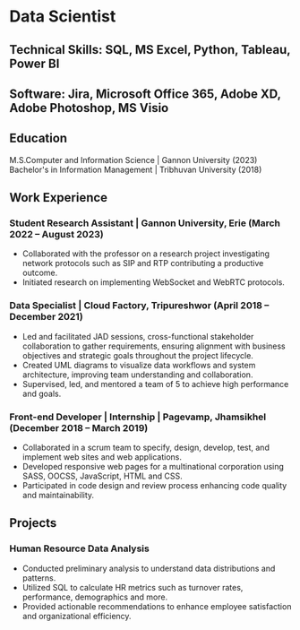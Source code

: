 
# Data Scientist

## Technical Skills: SQL, MS Excel, Python, Tableau, Power BI
## Software: Jira, Microsoft Office 365, Adobe XD, Adobe Photoshop, MS Visio

## Education

M.S.Computer and Information Science | Gannon University (2023)
Bachelor's in Information Management | Tribhuvan University (2018)

## Work Experience

### Student Research Assistant | Gannon University, Erie (March 2022 – August 2023)

- Collaborated with the professor on a research project investigating network protocols such as SIP and RTP contributing a productive outcome.
- Initiated research on implementing WebSocket and WebRTC protocols.

### Data Specialist | Cloud Factory, Tripureshwor (April 2018 – December 2021)
- Led and facilitated JAD sessions, cross-functional stakeholder collaboration to gather requirements, ensuring alignment with business objectives and strategic goals throughout the project lifecycle.
- Created UML diagrams to visualize data workflows and system architecture, improving team understanding and collaboration.
- Supervised, led, and mentored a team of 5 to achieve high performance and goals.

### Front-end Developer | Internship | Pagevamp, Jhamsikhel (December 2018 – March 2019)
- Collaborated in a scrum team to specify, design, develop, test, and implement web sites and web applications.
- Developed responsive web pages for a multinational corporation using SASS, OOCSS, JavaScript, HTML and CSS.
- Participated in code design and review process enhancing code quality and maintainability.

## Projects

### Human Resource Data Analysis
- Conducted preliminary analysis to understand data distributions and patterns.
- Utilized SQL to calculate HR metrics such as turnover rates, performance, demographics and more.
- Provided actionable recommendations to enhance employee satisfaction and organizational efficiency. 


